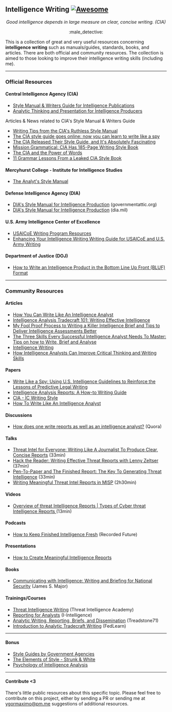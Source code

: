 ## Intelligence Writing [![Awesome](https://cdn.rawgit.com/sindresorhus/awesome/d7305f38d29fed78fa85652e3a63e154dd8e8829/media/badge.svg)](https://github.com/mxm0z/awesome-intelligence-writing)

_<div align="center">Good intelligence depends in large measure on clear, concise writing. (CIA)_</div>

<div align="center">:male_detective:</div>

This is a collection of great and very useful resources concerning **intelligence writing** such as manuals/guides, standards, books, and articles. There are both official and community resources. The collection is aimed to those looking to improve their intelligence writing skills (including me).

---

### Official Resources

#### Central Intelligence Agency (CIA)

- [Style Manual & Writers Guide for Intelligence Publications](https://fas.org/irp/cia/product/style.pdf)
- [Analytic Thinking and Presentation for Intelligence Producers](https://cryptome.org/cia-ath-pt1.htm)

Articles & News related to CIA's Style Manual & Writers Guide

- [Writing Tips from the CIA's Ruthless Style Manual](https://qz.com/231110/writing-tips-from-the-cias-ruthless-style-manual/)
- [The CIA style guide goes online: now you can learn to write like a spy](https://www.theguardian.com/world/shortcuts/2014/jul/09/cia-writers-guide-leaked-online)
- [The CIA Released Their Style Guide, and It's Absolutely Fascinating](https://blog.hubspot.com/marketing/cia-style-guide)
- [Mission Grammatical: CIA Has 185-Page Writing Style Book](https://abcnews.go.com/blogs/headlines/2014/07/mission-grammatical-cia-has-185-page-writing-style-book)
- [The CIA and the Power of Words](https://hyperallergic.com/136974/the-cia-and-the-power-of-words/)
- [11 Grammar Lessons From a Leaked CIA Style Book](https://www.mentalfloss.com/article/57743/11-grammar-lessons-leaked-cia-style-book)

#### Mercyhurst College - Institute for Intelligence Studies
- [The Analyt's Style Manual](https://ncirc.bja.ojp.gov/sites/g/files/xyckuh326/files/media/document/analysts_style_manual.pdf)

#### Defense Intelligence Agency (DIA)
- [DIA's Style Manual for Intelligence Production](https://www.governmentattic.org/23docs/DIAstyleManualIntelProd_2016.pdf) (governmentattic.org)
- [DIA's Style Manual for Intelligence Production](https://www.dia.mil/FOIA/FOIA-Electronic-Reading-Room/FileId/149619/) (dia.mil)

#### U.S. Army Intelligence Center of Excellence
 
- [USAICoE Writing Program Resources](https://intellibrary.libguides.com/c.php?g=654854&p=6527880)
- [Enhancing Your Intelligence Writing Writing Guide for USAICoE and U.S. Army Writing](https://intellibrary.libguides.com/ld.php?content_id=53826333)

#### Department of Justice (DOJ)

- [How to Write an Intelligence Product in the Bottom Line Up Front (BLUF) Format](http://dixon.hh.se/urbi/SCADA/BLUF%20Writing%20Format.pdf)

---
### Community Resources

#### Articles

- [How You Can Write Like An Intelligence Analyst](https://zacherytysonbrown.medium.com/write-like-an-intelligence-analyst-34d06738d2ef)
- [Intelligence Analysis Tradecraft 101: Writing Effective Intelligence](https://www.linkedin.com/pulse/intelligence-analysis-tradecraft-101-writing-effective-thomas-carey/)
- [My Fool Proof Process to Writing a Killer Intelligence Brief and Tips to Deliver Intelligence Assessments Better](http://www.intelligence101.com/my-full-proof-process-to-writing-a-killer-intelligence-brief-and-tips-to-deliver-intelligence-assessments-better/)
- [The Three Skills Every Successful Intelligence Analyst Needs To Master: Tips on how to Write, Brief and Analyse](https://www.intelligence101.com/write-brief-and-analyse/)
- [Intelligence Writing](https://www.e-education.psu.edu/geog571/node/431)
- [How Intelligence Analysts Can Improve Critical Thinking and Writing Skills](https://amuedge.com/how-intelligence-analysts-can-improve-critical-thinking-and-writing-skills/)

#### Papers

- [Write Like a Spy: Using U.S. Intelligence Guidelines to Reinforce the Lessons of Predictive Legal Writing](https://legal.thomsonreuters.com/content/dam/ewp-m/documents/legal/en/pdf/other/perspectives/2020/spring/2020-spring-article-4.pdf)
- [Intelligence Analysis Reports: A How-to Writing Guide](https://ahsawc.files.wordpress.com/2014/02/intelligence-analysis-reports.pdf)
- [CIA - IC Writing Style](https://nssp.unm.edu/important-resources/cia-writing_guide2017.pdf)
- [How To Write Like An Intelligence Analyst](https://s3.amazonaws.com/usma-media/inline-images/centers_research/west_point_writing_program/PDF/WPWP%20Guides/Intelligence_Writing_for_Academics.pdf)

#### Discussions

- [How does one write reports as well as an intelligence analyst?](https://www.quora.com/How-does-one-write-reports-as-well-as-an-intelligence-analyst) (Quora)

#### Talks

- [Threat Intel for Everyone: Writing Like A Journalist To Produce Clear, Concise Reports](https://www.youtube.com/watch?v=gqsE2coucjg) (33min)
- [Hack the Reader: Writing Effective Threat Reports with Lenny Zeltser](https://youtu.be/vwKlNZ6mxak) (37min)
- [Pen-To-Paper and The Finished Report: The Key To Generating Threat Intelligence](https://youtu.be/XEmksbsrnv8) (33min)
- [Writing Meaningful Threat Intel Reports in MISP](https://youtu.be/suDo-p3Nu5w) (2h30min)

#### Videos

- [Overview of threat Intelligence Reports | Types of Cyber threat Intelligence Reports
](https://youtu.be/J4vC4lC3qns) (13min)

#### Podcasts

- [How to Keep Finished Intelligence Fresh](https://www.recordedfuture.com/podcast-episode-64/) (Recorded Future)

#### Presentations

- [How to Create Meaningful Intelligence Reports](https://proceedings.esri.com/library/userconf/proc16/tech-workshops/tw_74-33.pdf)

#### Books

- [Communicating with Intelligence: Writing and Briefing for National Security](https://www.amazon.com/Communicating-Intelligence-Briefing-Professional-Education/dp/1442226625) (James S. Major)

#### Trainings/Courses

- [Threat Intelligence Writing](https://school.threatintel.academy/courses/cti-writing) (Threat Intelligence Academy)
- [Reporting for Analysts](https://i-intelligence.eu/courses/reporting-for-analysts) (I-Intelligence)
- [Analytic Writing, Reporting, Briefs, and Dissemination](https://treadstone71.com/index.php/cyber-intelligence-training/analytic-writing) (Treadstone71)
- [Introduction to Analytic Tradecraft Writing](https://www.fedlearn.com/courses/course-v1:fedlearn+ICIC101+2020_Q2/about) (FedLearn)

---

#### Bonus

- [Style Guides by Government Agencies](https://digital.gov/resources/style-guides-by-government-agencies/)
- [The Elements of Style - Strunk & White](https://www.bartleby.com/141/)
- [Psychology of Intelligence Analysis](https://www.cia.gov/static/9a5f1162fd0932c29bfed1c030edf4ae/Pyschology-of-Intelligence-Analysis.pdf)

---
#### Contribute <3

There's little public resources about this specific topic. Please feel free to contribute on this project, either by sending a PR or sending me at ygormaximo@pm.me suggestions of additional resources.
